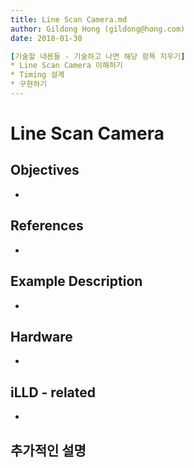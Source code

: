 ```yaml
---
title: Line Scan Camera.md
author: Gildong Hong (gildong@hong.com)  
date: 2018-01-30

[기술할 내용들 - 기술하고 나면 해당 항목 지우기]
* Line Scan Camera 이해하기
* Timing 설계
* 구현하기
---
```


# Line Scan Camera

## Objectives
*

## References
*

## Example Description 
*

## Hardware
* ​

## iLLD - related
*

## 추가적인 설명

